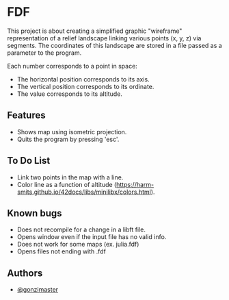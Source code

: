 
# FDF

This project is about creating a simplified graphic "wireframe"
representation of a relief landscape linking various points (x, y, z) via
segments. The coordinates of this landscape are stored in a file passed as
a parameter to the program.

Each number corresponds to a point in space:
- The horizontal position corresponds to its axis.
- The vertical position corresponds to its ordinate.
- The value corresponds to its altitude.

## Features

- Shows map using isometric projection.
- Quits the program by pressing 'esc'.

## To Do List

- Link two points in the map with a line.
- Color line as a function of altitude (https://harm-smits.github.io/42docs/libs/minilibx/colors.html).

## Known bugs

- Does not recompile for a change in a libft file.
- Opens window even if the input file has no valid info.
- Does not work for some maps (ex. julia.fdf)
- Opens files not ending with .fdf

## Authors

- [@gonzimaster](https://www.github.com/gonzimaster)

